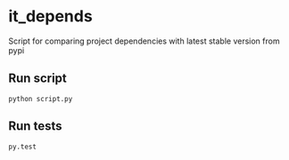 # it_depends
Script for comparing project dependencies with latest stable version from pypi

## Run script

```
python script.py
```

## Run tests

```
py.test
```
